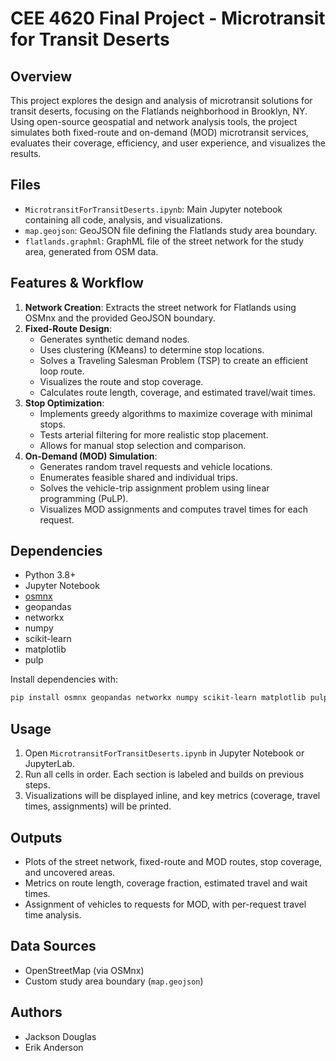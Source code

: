 # CEE 4620 Final Project - Microtransit for Transit Deserts

## Overview
This project explores the design and analysis of microtransit solutions for transit deserts, focusing on the Flatlands neighborhood in Brooklyn, NY. Using open-source geospatial and network analysis tools, the project simulates both fixed-route and on-demand (MOD) microtransit services, evaluates their coverage, efficiency, and user experience, and visualizes the results.

## Files
- `MicrotransitForTransitDeserts.ipynb`: Main Jupyter notebook containing all code, analysis, and visualizations.
- `map.geojson`: GeoJSON file defining the Flatlands study area boundary.
- `flatlands.graphml`: GraphML file of the street network for the study area, generated from OSM data.

## Features & Workflow
1. **Network Creation**: Extracts the street network for Flatlands using OSMnx and the provided GeoJSON boundary.
2. **Fixed-Route Design**:
   - Generates synthetic demand nodes.
   - Uses clustering (KMeans) to determine stop locations.
   - Solves a Traveling Salesman Problem (TSP) to create an efficient loop route.
   - Visualizes the route and stop coverage.
   - Calculates route length, coverage, and estimated travel/wait times.
3. **Stop Optimization**:
   - Implements greedy algorithms to maximize coverage with minimal stops.
   - Tests arterial filtering for more realistic stop placement.
   - Allows for manual stop selection and comparison.
4. **On-Demand (MOD) Simulation**:
   - Generates random travel requests and vehicle locations.
   - Enumerates feasible shared and individual trips.
   - Solves the vehicle-trip assignment problem using linear programming (PuLP).
   - Visualizes MOD assignments and computes travel times for each request.

## Dependencies
- Python 3.8+
- Jupyter Notebook
- [osmnx](https://github.com/gboeing/osmnx)
- geopandas
- networkx
- numpy
- scikit-learn
- matplotlib
- pulp

Install dependencies with:
```bash
pip install osmnx geopandas networkx numpy scikit-learn matplotlib pulp
```

## Usage
1. Open `MicrotransitForTransitDeserts.ipynb` in Jupyter Notebook or JupyterLab.
2. Run all cells in order. Each section is labeled and builds on previous steps.
3. Visualizations will be displayed inline, and key metrics (coverage, travel times, assignments) will be printed.

## Outputs
- Plots of the street network, fixed-route and MOD routes, stop coverage, and uncovered areas.
- Metrics on route length, coverage fraction, estimated travel and wait times.
- Assignment of vehicles to requests for MOD, with per-request travel time analysis.

## Data Sources
- OpenStreetMap (via OSMnx)
- Custom study area boundary (`map.geojson`)

## Authors
- Jackson Douglas
- Erik Anderson
